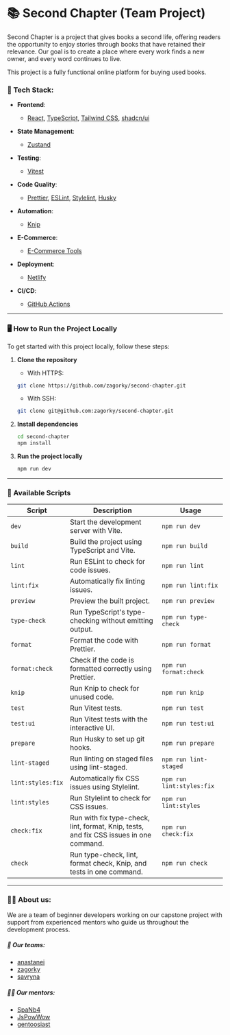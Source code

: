# 📚 Second Chapter (Team Project)

Second Chapter is a project that gives books a second life, offering readers the opportunity to enjoy stories through books that have retained their relevance. Our goal is to create a place where every work finds a new owner, and every word continues to live.

This project is a fully functional online platform for buying used books.

### 🧱 Tech Stack:

- **Frontend**:
  - [React](https://reactjs.org), [TypeScript](https://www.typescriptlang.org), [Tailwind CSS](https://tailwindcss.com), [shadcn/ui](https://ui.shadcn.com/)
- **State Management**:
  - [Zustand](https://zustand.docs.pmnd.rs/getting-started/introduction)
- **Testing**:

  - [Vitest](https://vitest.dev)

- **Code Quality**:

  - [Prettier](https://prettier.io), [ESLint](https://eslint.org), [Stylelint](https://stylelint.io), [Husky](https://typicode.github.io/husky/)

- **Automation**:

  - [Knip](https://knip.dev/)

- **E-Commerce**:

  - [E-Commerce Tools](https://docs.commercetools.com/docs)

- **Deployment**:

  - [Netlify](https://www.netlify.com)

- **CI/CD**:
  - [GitHub Actions](https://github.com/features/actions)

---

### 🖥️ How to Run the Project Locally

To get started with this project locally, follow these steps:

1. **Clone the repository**

   - With HTTPS:

   ```bash
   git clone https://github.com/zagorky/second-chapter.git
   ```

   - With SSH:

   ```bash
   git clone git@github.com:zagorky/second-chapter.git
   ```

2. **Install dependencies**

   ```bash
   cd second-chapter
   npm install
   ```

3. **Run the project locally**
   ```bash
   npm run dev
   ```
---

### 🧰 Available Scripts

| **Script**        | **Description**                                                                        | **Usage**                 |
| ----------------- | -------------------------------------------------------------------------------------- | ------------------------- |
| `dev`             | Start the development server with Vite.                                                | `npm run dev`             |
| `build`           | Build the project using TypeScript and Vite.                                           | `npm run build`           |
| `lint`            | Run ESLint to check for code issues.                                                   | `npm run lint`            |
| `lint:fix`        | Automatically fix linting issues.                                                      | `npm run lint:fix`        |
| `preview`         | Preview the built project.                                                             | `npm run preview`         |
| `type-check`      | Run TypeScript's type-checking without emitting output.                                | `npm run type-check`      |
| `format`          | Format the code with Prettier.                                                         | `npm run format`          |
| `format:check`    | Check if the code is formatted correctly using Prettier.                               | `npm run format:check`    |
| `knip`            | Run Knip to check for unused code.                                                     | `npm run knip`            |
| `test`            | Run Vitest tests.                                                                      | `npm run test`            |
| `test:ui`         | Run Vitest tests with the interactive UI.                                              | `npm run test:ui`         |
| `prepare`         | Run Husky to set up git hooks.                                                         | `npm run prepare`         |
| `lint-staged`     | Run linting on staged files using lint-staged.                                         | `npm run lint-staged`     |
| `lint:styles:fix` | Automatically fix CSS issues using Stylelint.                                          | `npm run lint:styles:fix` |
| `lint:styles`     | Run Stylelint to check for CSS issues.                                                 | `npm run lint:styles`     |
| `check:fix`       | Run with fix type-check, lint, format, Knip, tests, and fix CSS issues in one command. | `npm run check:fix`       |
| `check`           | Run type-check, lint, format check, Knip, and tests in one command.                    | `npm run check`           |

---

### 🧑‍💻 About us:

We are a team of beginner developers working on our capstone project with support from experienced mentors who guide us throughout the development process.

##### 🧚 Our teams:

- [anastanei](https://github.com/anastanei)
- [zagorky](https://github.com/zagorky)
- [savryna](https://github.com/savryna)

##### 👩‍🏫 Our mentors:

- [SpaNb4](https://github.com/SpaNb4)
- [JsPowWow](https://github.com/JsPowWow)
- [gentoosiast](https://github.com/gentoosiast)